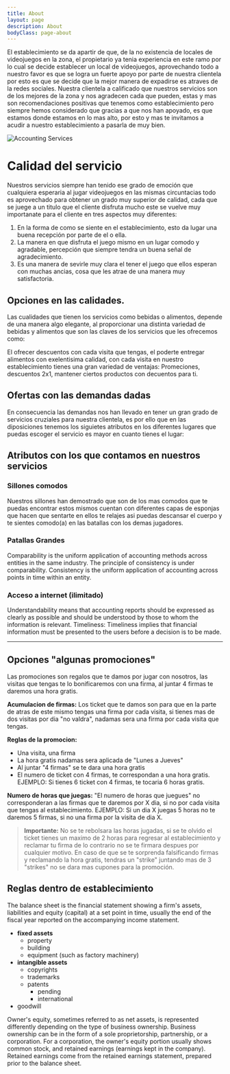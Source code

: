 ```yaml
---
title: About
layout: page
description: About
bodyClass: page-about
---
```


El establecimiento se da apartir de que, de la no existencia de locales de videojuegos en la zona, el propietario ya tenia experiencia en este ramo por lo cual se decide establecer un local de videojuegos, aprovechando todo a nuestro favor es que se logra un fuerte apoyo por parte de nuestra clientela por esto es que se decide que la mejor manera de expadirse es atraves de la redes sociales.                                                                                                        Nuestra clientela a calificado que nuestros servicios son de los mejores de la zona y nos agradecen cada que pueden, estas y mas son recomendaciones positivas que tenemos como establecimiento pero siempre hemos considerado que gracias a que nos han apoyado, es que estamos donde estamos en lo mas alto, por esto y mas te invitamos a acudir a nuestro establecimiento a pasarla de muy bien.

![Accounting Services](/images/thom-holmes-Lrfw0U_o9I0-unsplash.jpg)

# Calidad del servicio

Nuestros servicios siempre han tenido ese grado de emoción que cualquiera esperaria al jugar videojuegos en las mismas circuntacias todo es aprovechado para obtener un grado muy superior de calidad, cada que se juege a un titulo que el cliente disfruta mucho este se vuelve muy importanate para el cliente en tres aspectos muy diferentes: 

1. En la forma de como se siente en el establecimiento, esto da lugar una buena recepción por parte de el o ella.
2. La manera en que disfruta el juego mismo en un lugar comodo y agradable, percepción que siempre tendra un buena señal de agradecimiento.
3. Es una manera de sevirle muy clara el tener el juego que ellos esperan con muchas ancias, cosa que les atrae de una manera muy satisfactoria.

## Opciones en las calidades.

Las cualidades que tienen los servicios como bebidas o alimentos, depende de una manera algo elegante, al proporcionar una distinta variedad de bebidas y alimentos que son las claves de los servicios que les ofrecemos como: 

El ofrecer descuentos con cada visita que tengas, el poderte entregar alimentos con exelentisima calidad, con cada visita en nuestro establecimiento tienes una gran variedad de ventajas: Promeciones, descuentos 2x1, mantener ciertos productos con decuentos para ti.

## Ofertas con las demandas dadas 

En consecuencia las demandas nos han llevado en tener un gran grado de servicios cruziales para nuestra clientela, es por ello que en las diposiciones tenemos los siguietes atributos en los diferentes lugares que puedas escoger el servicio es mayor en cuanto tienes el lugar:

## Atributos con los que contamos en nuestros servicios

### Sillones comodos

Nuestros sillones han demostrado que son de los mas comodos que te puedas encontrar estos mismos cuentan con diferentes capas de esponjas que hacen que sentarte en ellos te relajes asi puedas descansar el cuerpo y te sientes comodo(a) en las batallas con los demas jugadores. 

### Patallas Grandes

Comparability is the uniform application of accounting methods across entities in the same industry. The principle of consistency is under comparability. Consistency is the uniform application of accounting across points in time within an entity.

### Acceso a internet (ilimitado)

Understandability means that accounting reports should be expressed as clearly as possible and should be understood by those to whom the information is relevant.
Timeliness: Timeliness implies that financial information must be presented to the users before a decision is to be made.

---

## Opciones "algunas promociones"

Las promociones son regalos que te damos por jugar con nosotros, las visitas que tengas te lo bonificaremos con una firma, al juntar 4 firmas te daremos una hora gratis.

**Acumulacion de firmas:** Los ticket que te damos son para que en la parte de atras de este mismo tengas una firma por cada visita, si tienes mas de dos visitas por dia "no valdra", nadamas sera una firma por cada visita que tengas.

**Reglas de la promocion:**

- Una visita, una firma 
- La hora gratis nadamas sera aplicada de "Lunes a Jueves"
- Al juntar "4 firmas" se te dara una hora gratis 
- El numero de ticket con 4 firmas, te correspondan a una hora gratis. EJEMPLO: Si tienes 6 ticket con 4 firmas, te tocaria 6 horas gratis.

**Numero de horas que juegas:** "El numero de horas que juegues" no corresponderan a las firmas que te daremos por X dia, si no por cada visita que tengas al establecimiento. EJEMPLO: Si un dia X juegas 5 horas no te daremos 5 firmas, si no una firma por la visita de dia X.

> **Importante:** No se te rebolsara las horas jugadas, si se te olvido el ticket tienes un maximo de 2 horas para regresar al establecimiento y reclamar tu firma de lo contrario no se te firmara despues por cualquier motivo. En caso de que se te sorprenda falsificando firmas y reclamando la hora gratis, tendras un "strike" juntando mas de 3 "strikes" no se dara mas cupones para la promoción.

## Reglas dentro de establecimiento

The balance sheet is the financial statement showing a firm's assets, liabilities and equity (capital) at a set point in time, usually the end of the fiscal year reported on the accompanying income statement.

- **fixed assets**
  - property
  - building
  - equipment (such as factory machinery)
- **intangible assets**
  - copyrights
  - trademarks
  - patents
    - pending
    - international
- goodwill

Owner's equity, sometimes referred to as net assets, is represented differently depending on the type of business ownership. Business ownership can be in the form of a sole proprietorship, partnership, or a corporation. For a corporation, the owner's equity portion usually shows common stock, and retained earnings (earnings kept in the company). Retained earnings come from the retained earnings statement, prepared prior to the balance sheet.
